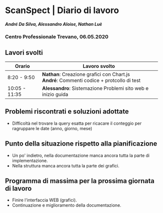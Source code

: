 # ScanSpect | Diario di lavoro
##### André Da Silva, Alessandro Aloise, Nathan Luè
### Centro Professionale Trevano, 06.05.2020

## Lavori svolti


|Orario        |Lavoro svolto                           |
|--------------|----------------------------------------|
|8:20 - 9:50 | <b>Nathan</b>: Creazione grafici con Chart.js  <br><b>André</b>: Commenti codice + protcollo di test |
|10:05 - 11:35 | <b>Alessandro</b>: Sistemazione Problemi sito web  e inizio guida |


##  Problemi riscontrati e soluzioni adottate
- Difficoltà nel trovare la query esatta per ricacare il conteggio per ragruppare le date (anno, giorno, mese)


##  Punto della situazione rispetto alla pianificazione

- Un po' indietro, nella documentazione manca ancora tutta la parte di implementazione.
- Nella struttura manca ancora tutta la parte dei grafici.

## Programma di massima per la prossima giornata di lavoro

- Finire l'interfaccia WEB (grafici).
- Continuazione e miglioramento della documentazione.
